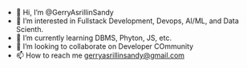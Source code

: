 - 👋 Hi, I’m @GerryAsrillinSandy
- 👀 I’m interested in Fullstack Development, Devops, AI/ML, and Data Scienth.
- 🌱 I’m currently learning DBMS, Phyton, JS, etc.
- 💞️ I’m looking to collaborate on Developer COmmunity
- 📫 How to reach me gerryasrillinsandy@gmail.com

<!---
GerryAsrillinSandy/GerryAsrillinSandy is a ✨ special ✨ repository because its `README.md` (this file) appears on your GitHub profile.
You can click the Preview link to take a look at your changes.
--->
